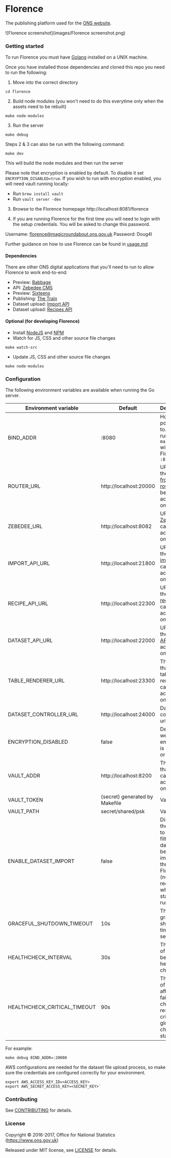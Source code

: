 Florence
================

The publishing platform used for the [ONS website](https://www.ons.gov.uk).

![Florence screenshot](images/Florence screenshot.png)

### Getting started

To run Florence you must have [Golang](https://golang.org/) installed on a UNIX machine.

Once you have installed those dependencies and cloned this repo you need to run the following:

1. Move into the correct directory
```
cd florence
```
2. Build node modules (you won't need to do this everytime only when the assets need to be rebuilt)
```
make node-modules
```
3. Run the server
```
make debug
```

Steps 2 & 3 can also be run with the following command:
```
make dev
```
This will build the node modules and then run the server

Please note that encryption is enabled by default. To disable it set `ENCRYPTION_DISABLED=true`. If you wish to run with encryption
enabled, you will need vault running locally:

- Run `brew install vault`
- Run `vault server -dev`

3. Browse to the Florence homepage http://localhost:8081/florence

4. If you are running Florence for the first time you will need to login with the setup credentials. You will be asked to change this password.

Username: florence@magicroundabout.ons.gov.uk
Password: Doug4l

Further guidance on how to use Florence can be found in [usage.md](USAGE.md)

#### Dependencies

There are other ONS digital applications that you'll need to run to allow Florence to work end-to-end:

- Preview: [Babbage](https://github.com/ONSdigital/babbage)
- API: [Zebedee CMS](https://github.com/ONSdigital/zebedee)
- Preview: [Sixteens](https://github.com/ONSdigital/sixteens)
- Publishing: [The Train](https://github.com/ONSdigital/sixteens)
- Dataset upload: [Import API](https://github.com/ONSdigital/dp-import-api)
- Dataset upload: [Recipes API](https://github.com/ONSdigital/dp-recipe-api)

#### Optional (for developing Florence)

- Install [NodeJS](https://nodejs.org/en/) and [NPM](https://www.npmjs.com/)
- Watch for JS, CSS and other source file changes
```
make watch-src
```
- Update JS, CSS and other source file changes
```
make node-modules 
```

### Configuration

The following environment variables are available when running the Go server.

| Environment variable         | Default                           | Description                                                                                                                              |
|------------------------------|-----------------------------------|------------------------------------------------------------------------------------------------------------------------------------------|
| BIND_ADDR                    | :8080                             | Host and port to bind to. **Note**: running `make debug` will run Florence on `:8081`                                                    |
| ROUTER_URL                   | http://localhost:20000            | URL that the [frontend router](https://github.com/ONSdigital/dp-frontend-router) can be accessed on                                      |
| ZEBEDEE_URL                  | http://localhost:8082             | URL that [Zebedee](https://github.com/ONSdigital/zebedee) can be accessed on                                                             |
| IMPORT_API_URL               | http://localhost:21800            | URL that the [dataset import API](https://github.com/ONSdigital/dp-import-api) can be accessed on                                        |
| RECIPE_API_URL               | http://localhost:22300            | URL that the [dataset recipes API](https://github.com/ONSdigital/dp-recipe-api) can be accessed on                                       |
| DATASET_API_URL              | http://localhost:22000            | URL that the [dataset API](https://github.com/ONSdigital/dp-dataset-api) can be accessed on                                              |
| TABLE_RENDERER_URL           | http://localhost:23300            | The URL that dp-table-renderer can be accessed on                                                                                        | |
| DATASET_CONTROLLER_URL       | http://localhost:24000            | Dataset controller url                                                                                                                   |
| ENCRYPTION_DISABLED          | false                             | Determines wether encryption is disabled or enabled                                                                                      |
| VAULT_ADDR                   | http://localhost:8200             | The URL that vault can be accessed on                                                                                                    |
| VAULT_TOKEN                  | (secret) generated by Makefile    | Vault token                                                                                                                              |
| VAULT_PATH                   | secret/shared/psk                 | Vault path                                                                                                                               |
| ENABLE_DATASET_IMPORT        | false                             | Displays the screens to allow filterable datasets to be imported through Florence (note: it requires the whole CMD stack to be running)  |
| GRACEFUL_SHUTDOWN_TIMEOUT    | 10s                               | The graceful shutdown timeout in seconds
| HEALTHCHECK_INTERVAL         | 30s                               | The period of time between health checks                                                                                                 |
| HEALTHCHECK_CRITICAL_TIMEOUT | 90s                               | The period of time after which failing checks will result in critical global check status                                                |


For example:
```
make debug BIND_ADDR=:20000
```

AWS configurations are needed for the dataset file upload process, so make sure the credentials are configured correctly for your environment.
```
export AWS_ACCESS_KEY_ID=<ACCESS_KEY>
export AWS_SECRET_ACCESS_KEY=<SECRET_KEY>`
```

### Contributing

See [CONTRIBUTING](CONTRIBUTING.md) for details.

### License

Copyright © 2016-2017, Office for National Statistics (https://www.ons.gov.uk)

Released under MIT license, see [LICENSE](LICENSE.md) for details.
